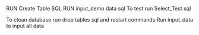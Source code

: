 RUN Create Table SQL
RUN input_demo data sql
To test run Select_Test sql

To clean database run drop tables sql and restart commands
Run input_data to input all data